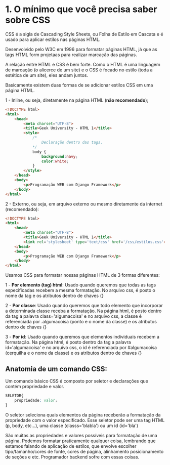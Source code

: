 # 1. O mínimo que você precisa saber sobre CSS

CSS é a sigla de Cascading Style Sheets, ou Folha de Estilo em Cascata
e é usado para aplicar estilos nas páginas HTML.

Desenvolvido pelo W3C em 1996 para formatar páginas HTML, já que as
tags HTML form projetaas para realizar marcação das páginas.

A relação entre HTML e CSS é bem forte. Como o HTML é uma linguagem
de marcação (o alicerce de um site) e o CSS é focado no estilo (toda a
estética de um site), eles andam juntos.

Basicamente existem duas formas de se adicionar estilos CSS em uma 
página HTML.

1 - Inline, ou seja, diretamente na página HTML (**não recomendado**);

```html
<!DOCTYPE html>
<html>
    <head>
        <meta charset="UTF-8">
        <title>Geek University - HTML 1</title>
        <style>
            /*
                Declaração dentro das tags.
            */
            body {
                background:navy;
                color:white;
            }
        </style>
    </head>
    <body>
        <p>Programação WEB com Django Framework</p>
    </body>
</html>
```

2 - Externo, ou seja, em arquivo externo ou mesmo diretamente da internet (recomendado):

```html
<!DOCTYPE html>
<html>
    <head>
        <meta charset="UTF-8">
        <title>Geek University - HTML 1</title>
        <link rel='stylesheet' type='text/css' href='/css/estilos.css'>
    </head>
    <body>
        <p>Programação WEB com Django Framework</p>
    </body>
</html>
```

Usamos CSS para formatar nossas páginas HTML de 3 formas diferentes:

1 - **Por elemento (tag) html**: Usado quando queremos que todas as tags
especificadas recebem a mesma formatação. No arquivo css, é posto o nome da tag
e os atributos dentro de chaves {}

2 - **Por classe**: Usado quando queremos que todo elemento que incorporar
a determinada classe receba a formatação. Na página html, é posto dentro da tag
a palavra class='algumacoisa' e no arquivo css, a classe é referenciada por
.algumacoisa (ponto e o nome da classe) e os atributos dentro de chaves {}

3 - **Por id**: Usado quando queremos que elementos individuais recebem a
formatação. Na página html, é posto dentro da tag
a palavra id='algumacoisa' e no arquivo css, o id é referenciada por
\#algumacoisa (cerquilha e o nome da classe) e os atributos dentro de chaves {}

## Anatomia de um comando CSS:

Um comando básico CSS é composto por seletor e declarações que contém
propriedade e valor.

```css
SELETOR{
    propriedade: valor;
}
```

O seletor seleciona quais elementos da página receberão a formatação da propriedade
com o valor especificado. Esse seletor pode ser uma tag HTML (p, body, etc...), uma
classe (classs='blabla') ou um id (id='bla')

São muitas as propriedades e valores possíveis para formatação de uma página. Podemos
formatar praticamente qualquer coisa, lembrando que estamos falando de aplicação de 
estilos, que envolve escolher tipo/tamanho/cores de fonte, cores de página, alinhamento
posicionamento de seções e etc. Programador backend sofre com essas coisas.